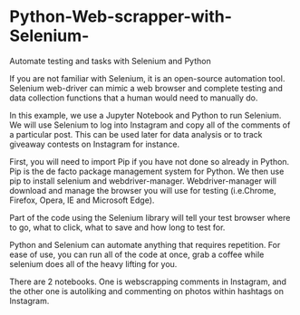# Python-Web-scrapper-with-Selenium-
Automate testing and tasks with Selenium and Python


If you are not familiar with Selenium, it is an open-source automation tool. Selenium web-driver can mimic a web browser and complete testing and data collection functions that a human would need to manually do. 


In this example, we use a Jupyter Notebook and Python to run Selenium. We will use Selenium to log into Instagram and copy all of the comments of a particular post. This can be used later for data analysis or to track giveaway contests on Instagram for instance. 


First, you will need to import Pip if you have not done so already in Python. Pip is the de facto package management system for Python. We then use pip to install selenium and webdriver-manager. Webdriver-manager will download and manage the browser you will use for testing (i.e.Chrome, Firefox, Opera, IE and Microsoft Edge). 
 
Part of the code using the Selenium library will tell your test browser where to go, what to click, what to save and how long to test for. 

Python and Selenium can automate anything that requires repetition. For ease of use, you can run all of the code at once, grab a coffee while selenium does all of the heavy lifting for you. 

There are 2 notebooks. One is webscrapping comments in Instagram, and the other one is autoliking and commenting on photos within hashtags on Instagram.

